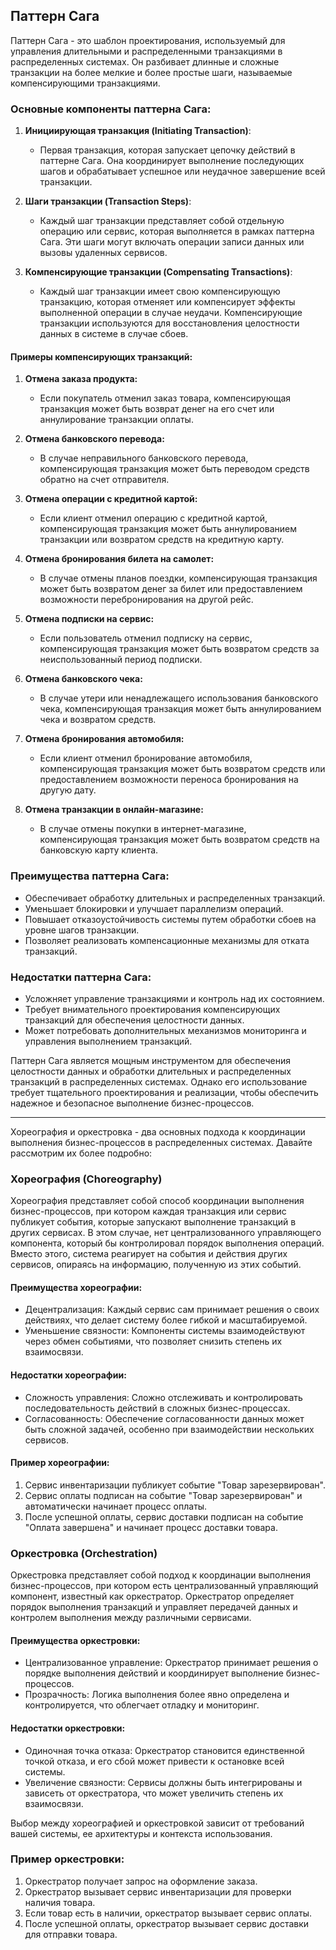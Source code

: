 ## Паттерн Сага

Паттерн Сага - это шаблон проектирования, используемый для управления длительными и распределенными транзакциями в распределенных системах. Он разбивает длинные и сложные транзакции на более мелкие и более простые шаги, называемые компенсирующими транзакциями.

### Основные компоненты паттерна Сага:

1. **Инициирующая транзакция (Initiating Transaction)**:
    - Первая транзакция, которая запускает цепочку действий в паттерне Сага. Она координирует выполнение последующих шагов и обрабатывает успешное или неудачное завершение всей транзакции.

2. **Шаги транзакции (Transaction Steps)**:
    - Каждый шаг транзакции представляет собой отдельную операцию или сервис, которая выполняется в рамках паттерна Сага. Эти шаги могут включать операции записи данных или вызовы удаленных сервисов.

3. **Компенсирующие транзакции (Compensating Transactions)**:
    - Каждый шаг транзакции имеет свою компенсирующую транзакцию, которая отменяет или компенсирует эффекты выполненной операции в случае неудачи. Компенсирующие транзакции используются для восстановления целостности данных в системе в случае сбоев.

#### Примеры компенсирующих транзакций:

1. **Отмена заказа продукта:**
    - Если покупатель отменил заказ товара, компенсирующая транзакция может быть возврат денег на его счет или аннулирование транзакции оплаты.

2. **Отмена банковского перевода:**
    - В случае неправильного банковского перевода, компенсирующая транзакция может быть переводом средств обратно на счет отправителя.

3. **Отмена операции с кредитной картой:**
    - Если клиент отменил операцию с кредитной картой, компенсирующая транзакция может быть аннулированием транзакции или возвратом средств на кредитную карту.

4. **Отмена бронирования билета на самолет:**
    - В случае отмены планов поездки, компенсирующая транзакция может быть возвратом денег за билет или предоставлением возможности перебронирования на другой рейс.

5. **Отмена подписки на сервис:**
    - Если пользователь отменил подписку на сервис, компенсирующая транзакция может быть возвратом средств за неиспользованный период подписки.

6. **Отмена банковского чека:**
    - В случае утери или ненадлежащего использования банковского чека, компенсирующая транзакция может быть аннулированием чека и возвратом средств.

7. **Отмена бронирования автомобиля:**
    - Если клиент отменил бронирование автомобиля, компенсирующая транзакция может быть возвратом средств или предоставлением возможности переноса бронирования на другую дату.

8. **Отмена транзакции в онлайн-магазине:**
    - В случае отмены покупки в интернет-магазине, компенсирующая транзакция может быть возвратом средств на банковскую карту клиента.

### Преимущества паттерна Сага:

- Обеспечивает обработку длительных и распределенных транзакций.
- Уменьшает блокировки и улучшает параллелизм операций.
- Повышает отказоустойчивость системы путем обработки сбоев на уровне шагов транзакции.
- Позволяет реализовать компенсационные механизмы для отката транзакций.

### Недостатки паттерна Сага:

- Усложняет управление транзакциями и контроль над их состоянием.
- Требует внимательного проектирования компенсирующих транзакций для обеспечения целостности данных.
- Может потребовать дополнительных механизмов мониторинга и управления выполнением транзакций.

Паттерн Сага является мощным инструментом для обеспечения целостности данных и обработки длительных и распределенных транзакций в распределенных системах. Однако его использование требует тщательного проектирования и реализации, чтобы обеспечить надежное и безопасное выполнение бизнес-процессов.

---

Хореография и оркестровка - два основных подхода к координации выполнения бизнес-процессов в распределенных системах. Давайте рассмотрим их более подробно:

### Хореография (Choreography)

Хореография представляет собой способ координации выполнения бизнес-процессов, при котором каждая транзакция или сервис публикует события, которые запускают выполнение транзакций в других сервисах. В этом случае, нет централизованного управляющего компонента, который бы контролировал порядок выполнения операций. Вместо этого, система реагирует на события и действия других сервисов, опираясь на информацию, полученную из этих событий.

#### Преимущества хореографии:
- Децентрализация: Каждый сервис сам принимает решения о своих действиях, что делает систему более гибкой и масштабируемой.
- Уменьшение связности: Компоненты системы взаимодействуют через обмен событиями, что позволяет снизить степень их взаимосвязи.

#### Недостатки хореографии:
- Сложность управления: Сложно отслеживать и контролировать последовательность действий в сложных бизнес-процессах.
- Согласованность: Обеспечение согласованности данных может быть сложной задачей, особенно при взаимодействии нескольких сервисов.

#### Пример хореографии:

1. Сервис инвентаризации публикует событие "Товар зарезервирован".
2. Сервис оплаты подписан на событие "Товар зарезервирован" и автоматически начинает процесс оплаты.
3. После успешной оплаты, сервис доставки подписан на событие "Оплата завершена" и начинает процесс доставки товара.


### Оркестровка (Orchestration)

Оркестровка представляет собой подход к координации выполнения бизнес-процессов, при котором есть централизованный управляющий компонент, известный как оркестратор. Оркестратор определяет порядок выполнения транзакций и управляет передачей данных и контролем выполнения между различными сервисами.

#### Преимущества оркестровки:
- Централизованное управление: Оркестратор принимает решения о порядке выполнения действий и координирует выполнение бизнес-процессов.
- Прозрачность: Логика выполнения более явно определена и контролируется, что облегчает отладку и мониторинг.

#### Недостатки оркестровки:
- Одиночная точка отказа: Оркестратор становится единственной точкой отказа, и его сбой может привести к остановке всей системы.
- Увеличение связности: Сервисы должны быть интегрированы и зависеть от оркестратора, что может увеличить степень их взаимосвязи.

Выбор между хореографией и оркестровкой зависит от требований вашей системы, ее архитектуры и контекста использования.

### Пример оркестровки:

1. Оркестратор получает запрос на оформление заказа.
2. Оркестратор вызывает сервис инвентаризации для проверки наличия товара.
3. Если товар есть в наличии, оркестратор вызывает сервис оплаты.
4. После успешной оплаты, оркестратор вызывает сервис доставки для отправки товара.
